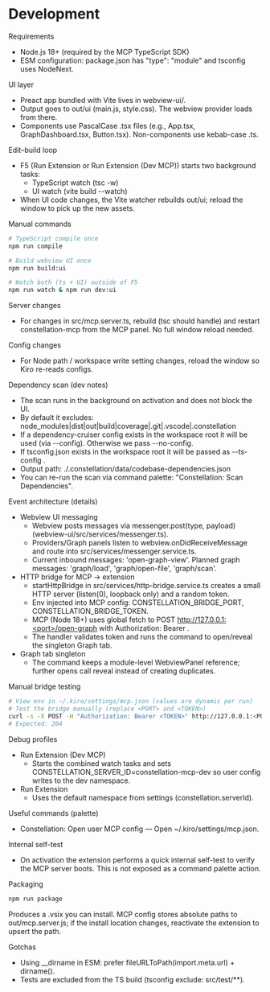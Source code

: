 # Development

Requirements
- Node.js 18+ (required by the MCP TypeScript SDK)
- ESM configuration: package.json has "type": "module" and tsconfig uses NodeNext.

UI layer
- Preact app bundled with Vite lives in webview-ui/.
- Output goes to out/ui (main.js, style.css). The webview provider loads from there.
- Components use PascalCase .tsx files (e.g., App.tsx, GraphDashboard.tsx, Button.tsx). Non-components use kebab-case .ts.

Edit–build loop
- F5 (Run Extension or Run Extension (Dev MCP)) starts two background tasks:
  - TypeScript watch (tsc -w)
  - UI watch (vite build --watch)
- When UI code changes, the Vite watcher rebuilds out/ui; reload the window to pick up the new assets.

Manual commands
```bash
# TypeScript compile once
npm run compile

# Build webview UI once
npm run build:ui

# Watch both (ts + UI) outside of F5
npm run watch & npm run dev:ui
```

Server changes
- For changes in src/mcp.server.ts, rebuild (tsc should handle) and restart constellation-mcp from the MCP panel. No full window reload needed.

Config changes
- For Node path / workspace write setting changes, reload the window so Kiro re-reads configs.

Dependency scan (dev notes)
- The scan runs in the background on activation and does not block the UI.
- By default it excludes: node_modules|dist|out|build|coverage|.git|.vscode|.constellation
- If a dependency-cruiser config exists in the workspace root it will be used (via --config). Otherwise we pass --no-config.
- If tsconfig.json exists in the workspace root it will be passed as --ts-config <abs path>.
- Output path: ./.constellation/data/codebase-dependencies.json
- You can re-run the scan via command palette: "Constellation: Scan Dependencies".

Event architecture (details)
- Webview UI messaging
  - Webview posts messages via messenger.post(type, payload) (webview-ui/src/services/messenger.ts).
  - Providers/Graph panels listen to webview.onDidReceiveMessage and route into src/services/messenger.service.ts.
  - Current inbound messages: 'open-graph-view'. Planned graph messages: 'graph/load', 'graph/open-file', 'graph/scan'.
- HTTP bridge for MCP → extension
  - startHttpBridge in src/services/http-bridge.service.ts creates a small HTTP server (listen(0), loopback only) and a random token.
  - Env injected into MCP config: CONSTELLATION_BRIDGE_PORT, CONSTELLATION_BRIDGE_TOKEN.
  - MCP (Node 18+) uses global fetch to POST http://127.0.0.1:<port>/open-graph with Authorization: Bearer <token>.
  - The handler validates token and runs the command to open/reveal the singleton Graph tab.
- Graph tab singleton
  - The command keeps a module-level WebviewPanel reference; further opens call reveal instead of creating duplicates.

Manual bridge testing
```bash
# View env in ~/.kiro/settings/mcp.json (values are dynamic per run)
# Test the bridge manually (replace <PORT> and <TOKEN>)
curl -s -X POST -H "Authorization: Bearer <TOKEN>" http://127.0.0.1:<PORT>/open-graph -o /dev/null -w "%{http_code}\n"
# Expected: 204
```

Debug profiles
- Run Extension (Dev MCP)
  - Starts the combined watch tasks and sets CONSTELLATION_SERVER_ID=constellation-mcp-dev so user config writes to the dev namespace.
- Run Extension
  - Uses the default namespace from settings (constellation.serverId).

Useful commands (palette)
- Constellation: Open user MCP config — Open ~/.kiro/settings/mcp.json.

Internal self-test
- On activation the extension performs a quick internal self-test to verify the MCP server boots. This is not exposed as a command palette action.

Packaging
```bash
npm run package
```
Produces a .vsix you can install. MCP config stores absolute paths to out/mcp.server.js; if the install location changes, reactivate the extension to upsert the path.

Gotchas
- Using __dirname in ESM: prefer fileURLToPath(import.meta.url) + dirname().
- Tests are excluded from the TS build (tsconfig exclude: src/test/**).


